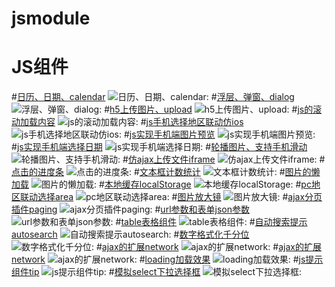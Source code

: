 # jsmodule
JS组件
==========================
#[日历、日期、calendar](https://github.com/tianxiangbing/calendar)
![日历、日期、calendar:](http://www.lovewebgames.com/jsmodule/images/ui/calendar.png "日历、日期、calendar")
#[浮层、弹窗、dialog](https://github.com/tianxiangbing/dialog)
![浮层、弹窗、dialog:](http://www.lovewebgames.com/jsmodule/images/ui/dialog.png "浮层、弹窗、dialog")
#[h5上传图片、upload](https://github.com/tianxiangbing/mobile-upload)
![h5上传图片、upload:](http://www.lovewebgames.com/jsmodule/images/ui/mobile-upload.png "h5上传图片、upload")
#[js的滚动加载内容](https://github.com/tianxiangbing/scroll-load)
![js的滚动加载内容:](http://www.lovewebgames.com/jsmodule/images/ui/scroll-load.png "js的滚动加载内容")
#[js手机选择地区联动仿ios](https://github.com/tianxiangbing/mobile-select-area)
![js手机选择地区联动仿ios:](http://www.lovewebgames.com/jsmodule/images/ui/mobile-select-area.png "js手机选择地区联动仿ios")
#[js实现手机端图片预览](https://github.com/tianxiangbing/mobile-photo-preview)
![js实现手机端图片预览:](http://www.lovewebgames.com/jsmodule/images/ui/mobile-photo-preview.png "js实现手机端图片预览")
#[js实现手机端选择日期](https://github.com/tianxiangbing/mobile-select-date)
![js实现手机端选择日期:](http://www.lovewebgames.com/jsmodule/images/ui/mobile-select-date.png "js实现手机端选择日期")
#[轮播图片、支持手机滑动](https://github.com/tianxiangbing/carousel-image)
![轮播图片、支持手机滑动:](http://www.lovewebgames.com/jsmodule/images/ui/carousel-image.png "轮播图片、支持手机滑动")
#[仿ajax上传文件iframe](https://github.com/tianxiangbing/upload)
![仿ajax上传文件iframe:](http://www.lovewebgames.com/jsmodule/images/ui/upload.png "轮播图片、支持手机滑动")
#[点击的进度条](https://github.com/tianxiangbing/click-progress)
![点击的进度条:](http://www.lovewebgames.com/jsmodule/images/ui/click-progress.png "点击的进度条")
#[文本框计数统计](https://github.com/tianxiangbing/word-count)
![文本框计数统计:](http://www.lovewebgames.com/jsmodule/images/ui/word-count.png "文本框计数统计")
#[图片的懒加载](https://github.com/tianxiangbing/lazy-load)
![图片的懒加载:](http://www.lovewebgames.com/jsmodule/images/ui/lazy-load.gif "图片的懒加载")
#[本地缓存localStorage](https://github.com/tianxiangbing/localStorage-cache)
![本地缓存localStorage:](http://www.lovewebgames.com/jsmodule/images/ui/localStorage-cache.jpg "本地缓存localStorage")
#[pc地区联动选择area](https://github.com/tianxiangbing/area)
![pc地区联动选择area:](http://www.lovewebgames.com/jsmodule/images/ui/area.jpg "pc地区联动选择area")
#[图片放大镜](https://github.com/tianxiangbing/image-zooming)
![图片放大镜:](http://www.lovewebgames.com/jsmodule/images/ui/image-zooming.jpg "图片放大镜")
#[ajax分页插件paging](https://github.com/tianxiangbing/paging)
![ajax分页插件paging:](http://www.lovewebgames.com/jsmodule/images/ui/paging.jpg "ajax分页插件paging")
#[url参数和表单json参数](https://github.com/tianxiangbing/query)
![url参数和表单json参数:](http://www.lovewebgames.com/jsmodule/images/ui/query.jpg "url参数和表单json参数")
#[table表格组件](https://github.com/tianxiangbing/table)
![table表格组件:](http://www.lovewebgames.com/jsmodule/images/ui/table.jpg "table表格组件")
#[自动搜索提示autosearch](https://github.com/tianxiangbing/autosearch)
![自动搜索提示autosearch:](http://www.lovewebgames.com/jsmodule/images/ui/autosearch.jpg "自动搜索提示autosearch")
#[数字格式化千分位](https://github.com/tianxiangbing/format-number)
![数字格式化千分位:](http://www.lovewebgames.com/jsmodule/images/ui/format-number.jpg "数字格式化千分位")
#[ajax的扩展network](https://github.com/tianxiangbing/network)
![ajax的扩展network:](http://www.lovewebgames.com/jsmodule/images/ui/network.jpg "ajax的扩展network")
#[ajax的扩展network](https://github.com/tianxiangbing/network)
![ajax的扩展network:](http://www.lovewebgames.com/jsmodule/images/ui/network.jpg "ajax的扩展network")
#[loading加载效果](https://github.com/tianxiangbing/loading)
![loading加载效果:](http://www.lovewebgames.com/jsmodule/images/ui/loading.jpg "loading加载效果")
#[js提示组件tip](https://github.com/tianxiangbing/tip)
![js提示组件tip:](http://www.lovewebgames.com/jsmodule/images/ui/tip.jpg "js提示组件tip")
#[模拟select下拉选择框](https://github.com/tianxiangbing/select)
![模拟select下拉选择框:](http://www.lovewebgames.com/jsmodule/images/ui/select.jpg "模拟select下拉选择框")
